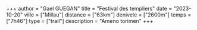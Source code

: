 +++
author = "Gael GUEGAN"
title = "Festival des templiers"
date = "2023-10-20"
ville = ["Millau"]
distance = ["63km"]
denivele = ["2600m"]
temps = ["7h46"]
type = ["trail"]
description = "Ameno torimen"
+++